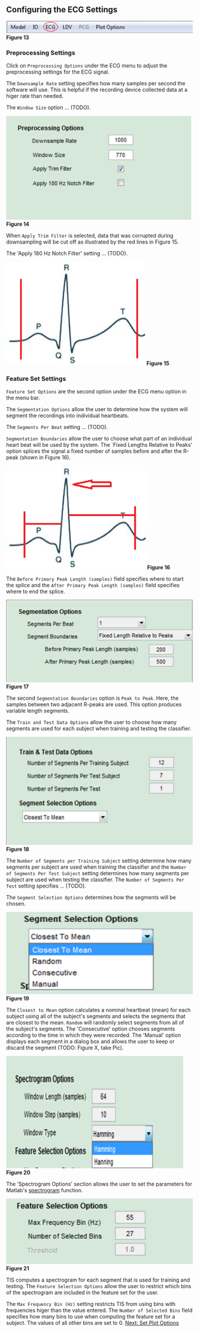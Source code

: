 ## Configuring the ECG Settings 

![ECG Menu Option](images/fig13_menu_ecg.png) **Figure 13**

### Preprocessing Settings

Click on `Preprocessing Options` under the ECG menu to adjust the preprocessing settings for the ECG signal. 

The `Downsample Rate` setting specifies how many samples per second the software will use. This is helpful if the recording device collected data at a higer rate than needed. 

The `Window Size` option ... (TODO).

![ECG Preprocessing Options](images/fig14_ecg_preprocessing.png) **Figure 14**

When `Apply Trim Filter` is selected, data that was corrupted during downsampling will be cut off as illustrated by the red lines in Figure 15.  

The 'Apply 180 Hz Notch Filter' setting ... (TODO).

![ECG Signal](images/fig15_ecg_signal.png) **Figure 15**

### Feature Set Settings

`Feature Set Options` are the second option under the ECG menu option in the menu bar. 

The `Segmentation Options` allow the user to determine how the system will segment the recordings into individual heartbeats.  

The `Segments Per Beat` setting ... (TODO). 

`Segmentation Boundaries` allow the user to choose what part of an individual heart beat will be used by the system.  The `Fixed Lengths Relative to Peaks' option splices the signal a fixed number of samples before and after the R-peak (shown in Figure 16). 

![PQRST Landmarks](images/fig16_ecg_pqrst.png) **Figure 16** 

The `Before Primary Peak Length (samples)` field specifies where to start the splice and the `After Primary Peak Length (samples)` field specifies where to end the splice. 

![Segmentation Options](images/fig17_ecg_segmentation_options.png) **Figure 17**

The second `Segmentation Boundaries` option is `Peak to Peak`. Here, the samples between two adjacent R-peaks are used.  This option produces variable length segments. 
 
The `Train and Test Data Options` allow the user to choose how many segments are used for each subject when training and testing the classifier.

![Train and Test Options](images/fig18_ecg_train_and_test_options.png) **Figure 18**

The `Number of Segments per Training Subject` setting determine how many segments per subject are used when training the classifier and the `Number of Segments Per Test Subject` setting determines how many segments per subject are used when testing the classifier. The `Number of Segments Per Test` setting specifies ... [TODO]. 

The `Segment Selection Options` determines how the segments will be chosen. 

![Segment Selection](images/fig19_ecg_segment_selection_method.png) **Figure 19**

The `Closest to Mean` option calculates a nominal heartbeat (mean) for each subject using all of the subject's segments and selects the segments that are closest to the mean. `Random` will randomly select segments from all of the subject's segments. The 'Consecutive' option chooses segments according to the time in which they were recorded. The 'Manual' option displays each segment in a dialog box and allows the user to keep or discard the segment (TODO: Figure X, take Pic). 

![Spectrogram Options](images/fig21_ecg_spectrogram_options.png) **Figure 20**

The 'Spectrogram Options' section allows the user to set the parameters for Matlab's [spectrogram](https://www.mathworks.com/help/signal/ref/spectrogram.html?requestedDomain=www.mathworks.com) function. 

![Feature Selection Options](images/fig20_ecg_feature_selection_options.png) **Figure 21** 

TIS computes a spectrogram for each segment that is used for training and testing. The `Feature Selection Options` allow the user to restrict which bins of the spectrogram are included in the feature set for the user. 


The `Max Frequency Bin (Hz)` setting restricts TIS from using bins with frequencies higer than the value entered. The `Number of Selected Bins` field specifies how many bins to use when computing the feature set for a subject.  The values of all other bins are set to 0. 
[Next: Set Plot Options](Plot-Options.md) 
